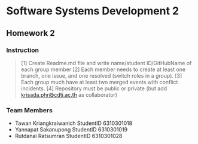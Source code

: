 # Software Systems Development 2
## Homework 2

### Instruction
> [1] Create Readme.md file and write name/student ID/GitHubName of each group member
> [2] Each member needs to create at least one branch, one issue, and one resolved (switch roles in a group).
> [3] Each group much have at least two merged events with conflict incidents.
> [4] Repository must be public or private (but add krisada.phr@cdti.ac.th as collaborator)
### Team Members
- Tawan Kriangkraiwanich StudentID 6310301018
- Yannapat Sakanupong StudentID 6310301019
- Rutdanai Ratsumran StudentID 6310301028
